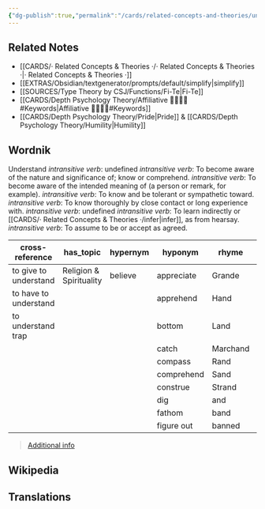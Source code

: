 ```yaml
---
{"dg-publish":true,"permalink":"/cards/related-concepts-and-theories/understand/","created":"2023-01-02T10:54:03.902+01:00","updated":"2023-04-10T10:45:48.372+02:00"}
---
```



## Related Notes 
- [[CARDS/· Related Concepts & Theories ·/· Related Concepts & Theories ·\|· Related Concepts & Theories ·]]
- [[EXTRAS/Obsidian/textgenerator/prompts/default/simplify\|simplify]]
- [[SOURCES/Type Theory by CSJ/Functions/Fi-Te\|Fi-Te]]
- [[CARDS/Depth Psychology Theory/Affiliative 👨‍👩‍👧‍👦#Keywords\|Affiliative 👨‍👩‍👧‍👦#Keywords]]  
- [[CARDS/Depth Psychology Theory/Pride\|Pride]] & [[CARDS/Depth Psychology Theory/Humility\|Humility]]

## Wordnik

Understand
*intransitive verb*: undefined
*intransitive verb*: To become aware of the nature and significance of; know or comprehend.
*intransitive verb*: To become aware of the intended meaning of (a person or remark, for example).
*intransitive verb*: To know and be tolerant or sympathetic toward.
*intransitive verb*: To know thoroughly by close contact or long experience with.
*intransitive verb*: undefined
*intransitive verb*: To learn indirectly or [[CARDS/· Related Concepts & Theories ·/infer\|infer]], as from hearsay.
*intransitive verb*: To assume to be or accept as agreed.

| cross-reference |has_topic |hypernym |hyponym |rhyme |same-context |synonym |variant |verb-form |
| --- | --- | --- | --- | --- | --- | --- | --- | --- |
| to give to understand | Religion & Spirituality | believe | appreciate | Grande | Sicily | absorb | understood | understanding |
| to have to understand |  |  | apprehend | Hand | abstract | accept |  | understands |
| to understand trap |  |  | bottom | Land | all-composite | agree |  | understood |
|  |  |  | catch | Marchand | bring | allow |  |  |
|  |  |  | compass | Rand | call | appreciate |  |  |
|  |  |  | comprehend | Sand | cut | apprehend |  |  |
|  |  |  | construe | Strand | divided | apprehend |  |  |
|  |  |  | dig | and | eat | arrange |  |  |
|  |  |  | fathom | band | enumerate | assimilate |  |  |
|  |  |  | figure out | banned | fast | assume |  |  |

> [Additional info](https://www.wordnik.com/words/understand)

## Wikipedia 


## Translations 
